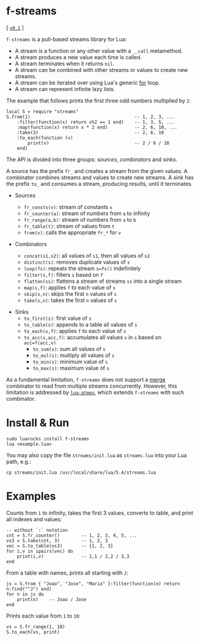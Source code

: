 # f-streams

[
    [`v0.1`](https://github.com/lua-atmos/f-streams/tree/v0.1)
]

`f-streams` is a pull-based streams library for Lua:

- A stream is a function or any other value with a `__call` metamethod.
- A stream produces a new value each time is called.
- A stream terminates when it returns `nil`.
- A stream can be combined with other streams or values to create new streams.
- A stream can be iterated over using Lua's generic [for][lua-for] loop.
- A stream can represent infinite lazy lists.

The example that follows prints the first three odd numbers multiplied by `2`:

```
local S = require "streams"
S.from(1)                                       -- 1, 2, 3, ...
    :filter(function(x) return x%2 == 1 end)    -- 1, 3, 5, ...
    :map(function(x) return x * 2 end)          -- 2, 6, 10, ...
    :take(3)                                    -- 2, 6, 10
    :to_each(function (v)
        print(v)                                -- 2 / 6 / 10
    end)
```

The API is divided into three groups: *sources*, *combinators* and *sinks*.

A source has the prefix `fr_` and creates a stream from the given values.
A combinator combines streams and values to create new streams.
A sink has the prefix `to_` and consumes a stream, producing results, until it
terminates.

[lua-for]: https://www.lua.org/manual/5.4/manual.html#3.3.5

- Sources
    - `fr_consts(v)`:   stream of constants `v`
    - `fr_counter(a)`:  stream of numbers from `a` to infinity
    - `fr_range(a,b)`:  stream of numbers from `a` to `b`
    - `fr_table(t)`:    stream of values from `t`
    - `from(v)`:        calls the appropriate `fr_*` for `v`

- Combinators
    - `concat(s1,s2)`:  all values of `s1`, then all values of `s2`
    - `distinct(s)`:    removes duplicate values of `s`
    - `loop(fs)`:       repeats the stream `s=fs()` indefinitely
    - `filter(s,f)`:    filters `s` based on `f`
    - `flatten(ss)`:    flattens a stream of streams `ss` into a single stream
    - `map(s,f)`:       applies `f` to each value of `s`
    - `skip(s,n)`:      skips the first `n` values of `s`
    - `take(s,n)`:      takes the first `n` values of `s`
<!--
- merge
        - `single(s)`:  `take(s,1)`
- `zip(...)`: combines two streams `s1` and `s2` into a single stream
- `concat(...)`: concatenates two streams `s1` and `s2` into a single stream
- `drop_while(s, f)`: drops values from the stream `s` while the function `f` is true
- `take_while(s, f)`: takes values from the stream `s` while the function `f` is true
- `partition(s, f)`: partitions the stream `s` into two or more streams based on the function `f`
mapi
-->

- Sinks
    - `to_first(s)`:        first value of `s`
    - `to_table(s)`:        appends to a table all values of `s`
    - `to_each(s,f)`:       applies `f` to each value of `s`
    - `to_acc(s,acc,f)`:    accumulates all values `v` in `s` based on `acc=f(acc,v)`
        - `to_sum(s)`:      sum all values of `s`
        - `to_mul(s)`:      multiply all values of `s`
        - `to_min(s)`:      minimum value of `s`
        - `to_max(s)`:      maximum value of `s`

<!--
    - only if sorts as it goes...
    - `to_sorted(s)`: collects the values of the stream `s` into a sorted table
    - to_last
    - to_n
-->

As a fundamental limitation, `f-streams` does not support a [merge][rx-merge]
combinator to read from multiple streams concurrently.
However, this limitation is addressed by [`lua-atmos`](lua-atmos), which
extends `f-streams` with such combinator.

[rx-merge]: https://rxmarbles.com/#merge

# Install & Run

```
sudo luarocks install f-streams
lua <example.lua>
```

You may also copy the file `streams/init.lua` as `streams.lua` into your Lua
path, e.g.:

```
cp streams/init.lua /usr/local/share/lua/5.4/streams.lua
```

# Examples

Counts from `1` to infinity, takes the first 3 values, converts to table, and
print all indexes and values:

```
-- without `:` notation
cnt = S.fr_counter()        -- 1, 2, 3, 4, 5, ...
vs3 = S.take(cnt, 3)        -- 1, 2, 3
vec = S.to_table(vs3)       -- {1, 2, 3}
for i,v in ipairs(vec) do
    print(i,v)              -- 1,1 / 2,2 / 3,3
end
```

From a table with names, prints all starting with `J`:

```
js = S.from { "Joao", "Jose", "Maria" }:filter(function(n) return n:find("^J") end)
for n in js do
    print(n)    -- Joao / Jose
end
```

Prints each value from `1` to `10`:

```
vs = S.fr_range(1, 10)
S.to_each(vs, print)
```
